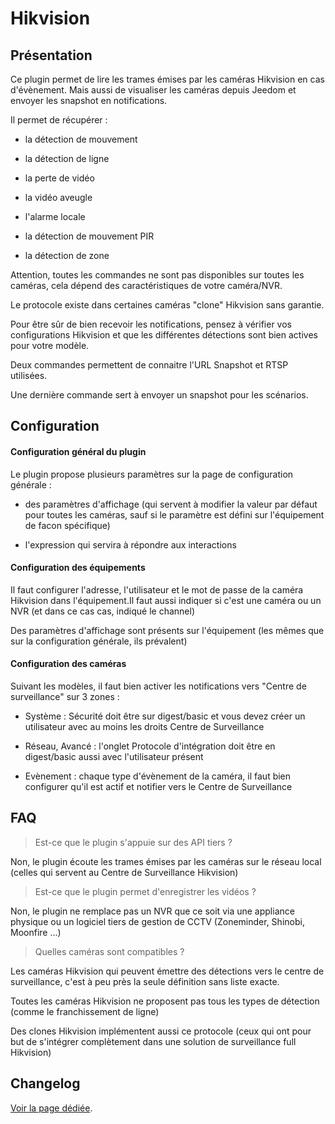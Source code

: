 # Hikvision

## Présentation

Ce plugin permet de lire les trames émises par les caméras Hikvision en cas d'évènement. Mais aussi de visualiser les caméras depuis Jeedom et envoyer les snapshot en notifications.

Il permet de récupérer :

- la détection de mouvement

- la détection de ligne

- la perte de vidéo

- la vidéo aveugle

- l'alarme locale

- la détection de mouvement PIR

- la détection de zone

Attention, toutes les commandes ne sont pas disponibles sur toutes les caméras, cela dépend des caractéristiques de votre caméra/NVR.

Le protocole existe dans certaines caméras "clone" Hikvision sans garantie.

Pour être sûr de bien recevoir les notifications, pensez à vérifier vos configurations Hikvision et que les différentes détections sont bien actives pour votre modèle.

Deux commandes permettent de connaitre l'URL Snapshot et RTSP utilisées.

Une dernière commande sert à envoyer un snapshot pour les scénarios.

## Configuration

#### Configuration général du plugin

Le plugin propose plusieurs paramètres sur la page de configuration générale :

- des paramètres d'affichage (qui servent à modifier la valeur par défaut pour toutes les caméras, sauf si le paramètre est défini sur l'équipement de facon spécifique)

- l'expression qui servira à répondre aux interactions

#### Configuration des équipements

Il faut configurer l'adresse, l'utilisateur et le mot de passe de la caméra Hikvision dans l'équipement.Il faut aussi indiquer si c'est une caméra ou un NVR (et dans ce cas cas, indiqué le channel)

Des paramètres d'affichage sont présents sur l'équipement (les mêmes que sur la configuration générale, ils prévalent)

#### Configuration des caméras

Suivant les modèles, il faut bien activer les notifications vers "Centre de surveillance" sur 3 zones :

- Système : Sécurité doit être sur digest/basic et vous devez créer un utilisateur avec au moins les droits Centre de Surveillance

- Réseau, Avancé : l'onglet Protocole d'intégration doit être en digest/basic aussi avec l'utilisateur présent

- Evènement : chaque type d'évènement de la caméra, il faut bien configurer qu'il est actif et notifier vers le Centre de Surveillance

## FAQ

> Est-ce que le plugin s'appuie sur des API tiers ?

Non, le plugin écoute les trames émises par les caméras sur le réseau local (celles qui servent au Centre de Surveillance Hikvision)

> Est-ce que le plugin permet d'enregistrer les vidéos ?

Non, le plugin ne remplace pas un NVR que ce soit via une appliance physique ou un logiciel tiers de gestion de CCTV (Zoneminder, Shinobi, Moonfire ...)

> Quelles caméras sont compatibles ?

Les caméras Hikvision qui peuvent émettre des détections vers le centre de surveillance, c'est à peu près la seule définition sans liste exacte.

Toutes les caméras Hikvision ne proposent pas tous les types de détection (comme le franchissement de ligne)

Des clones Hikvision implémentent aussi ce protocole (ceux qui ont pour but de s'intégrer complètement dans une solution de surveillance full Hikvision)

## Changelog

[Voir la page dédiée](changelog.md).
